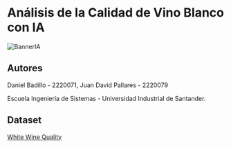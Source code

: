 # Análisis de la Calidad de Vino Blanco con IA

![BannerIA](https://github.com/user-attachments/assets/483c38dc-74cc-4f66-9446-425d4ddd4bf5)


## Autores
Daniel Badillo - 2220071, Juan David Pallares - 2220079

Escuela Ingeniería de Sistemas - Universidad Industrial de Santander.

## Dataset
[White Wine Quality](https://www.kaggle.com/datasets/piyushagni5/white-wine-quality/data)

